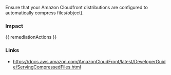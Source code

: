 
Ensure that your Amazon Cloudfront distributions are configured to automatically compress files(object).

### Impact
<!-- Add Impact here -->

<!-- DO NOT CHANGE -->
{{ remediationActions }}

### Links
- https://docs.aws.amazon.com/AmazonCloudFront/latest/DeveloperGuide/ServingCompressedFiles.html


